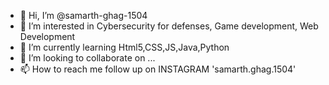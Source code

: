 - 👋 Hi, I’m @samarth-ghag-1504
- 👀 I’m interested in Cybersecurity for defenses, Game development, Web Development 
- 🌱 I’m currently learning Html5,CSS,JS,Java,Python
- 💞️ I’m looking to collaborate on ...
- 📫 How to reach me follow up on INSTAGRAM 'samarth.ghag.1504'

<!---
samarth-ghag-1504/samarth-ghag-1504 is a ✨ special ✨ repository because its `README.md` (this file) appears on your GitHub profile.
You can click the Preview link to take a look at your changes.
--->
